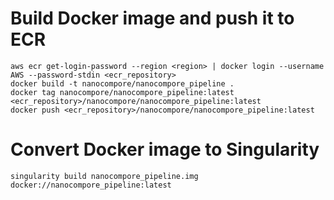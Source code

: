 
# Build Docker image and push it to ECR

```
aws ecr get-login-password --region <region> | docker login --username AWS --password-stdin <ecr_repository>
docker build -t nanocompore/nanocompore_pipeline .
docker tag nanocompore/nanocompore_pipeline:latest <ecr_repository>/nanocompore/nanocompore_pipeline:latest
docker push <ecr_repository>/nanocompore/nanocompore_pipeline:latest
```

# Convert Docker image to Singularity

```
singularity build nanocompore_pipeline.img docker://nanocompore_pipeline:latest
```

